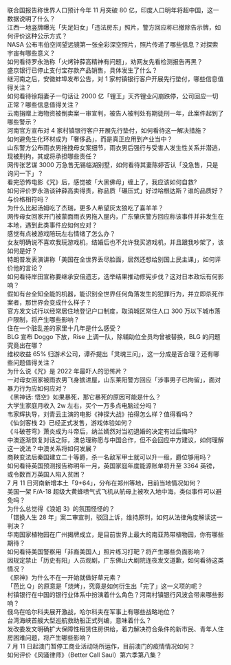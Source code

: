 联合国报告称世界人口预计今年 11 月突破 80 亿，印度人口明年将超中国，这一数据说明了什么？  
江西一地竖牌曝光「失足妇女」「违法房东」照片，警方回应称已撤除告示牌，如何评价这种公示方式？  
NASA 公布韦伯空间望远镜第一张全彩深空照片，照片传递了哪些信息？对探索宇宙有哪些意义？  
如何看待罗永浩称「火烤钟薛高精神有问题」，劝网友先看检测报告再黑？  
盛京银行已停止支付宝存款产品销售，具体发生了什么？  
继河南之后，安徽蚌埠发布公告，对 1 家村镇银行客户开展先行垫付，哪些信息值得关注？  
如何看待徐翔妻子一句话让 2000 亿「锂王」天齐锂业闪崩跌停，公司回应一切正常？哪些信息值得关注？  
云南捐赠上海物资被倒卖案一审宣判，被告人被判处有期徒刑一年，此案件起到了哪些警示？  
河南官方宣布对 4 家村镇银行客户开展先行垫付，如何看待这一解决措施？  
如何避免生化环材成为「奢侈品」，而是真正应用到产业当中？  
山东警方公布雨衣男拖拽母女案细节，雨衣男后强行与受害人发生性关系并潜逃，现被刑拘，其或将承担哪些责任？  
网传张艺谋 3000 万急售无锡临湖别墅，如何看待其妻陈婷否认「没急售，只是询问一下」？  
看完恐怖电影《咒》后，感觉被「大黑佛母」缠上了，我应该如何自救?  
如何评价罗永浩谈钟薛高卖得贵，称品质「碾压式」好过哈根达斯？谁的品质好？与价格相符吗？  
为什么比起汤姆吃了杰瑞，更多人希望灰太狼吃了喜羊羊？  
网传母女回家开门被蒙面雨衣男拖入屋内，广东肇庆警方回应称该事件并非发生在本地，遇到此类事件应如何应对？  
感觉有点被游戏陪玩左右情绪了怎么办？  
女友明确说不喜欢我玩游戏机，结婚后也不允许我买游戏机，并且跟我吵架了，该如何是好？  
特朗普发表演讲称「美国在全世界丢尽脸面，居然还想给别国上民主课」，如何评价他的言论？  
如何看待岸田宣称要继承安倍遗志，选举结果推动修宪步伐？这对日本政坛有何影响？  
假如有台全知全能的机器，能识别全世界任何角落发生的犯罪行为，并立即杀死作案者，那世界会变成什么样子？  
官方发文试行以经常居住地登记户口制度，取消城区常住人口 300 万以下城市落户限制，将产生哪些影响？  
住在一个脏乱差的家里十几年是什么感受？  
BLG 宣布 Doggo 下放，Rise 上调一队，除辅助位全员均曾被替换，BLG 的问题究竟出在哪？  
维权收益 65% 归游术公司，谭乔提出「灵魂三问」，这一分成是否合理？还有哪些问题值得关注？  
为什么说《咒》是 2022 年最吓人的恐怖片？  
一对母女回家被雨衣男飞身掳进屋，山东莱阳警方回应「涉事男子已拘留」，面对暴力行为应如何应对？  
《黑神话: 悟空》如果暴死，那它暴死的原因可能是什么？  
大学生家庭月收入 2w 左右，买个一万多点电脑过分吗？  
韦家辉执导，刘青云主演的电影《神探大战》拍得怎么样？值得看吗？  
《仙剑客栈 2》已经正式发售，游戏体验如何？  
《斗破苍穹》萧炎成为斗帝后，纳兰嫣然对当初退婚的决定有过后悔吗?  
中澳逐渐恢复对话之际，澳总理称愿与中国合作，但不会回应中方建议，如何理解这一说法？中澳关系将如何发展？  
商鞅变法后秦国建立二十等爵，杀一名敌军甲士就可以升一级，爵位够用吗？  
如何看待英国预测报告称明年一月，英国家庭年度能源账单将升至 3364 英镑，或令数百万英国人陷入贫困？  
7 月 11 日河南新增本土「9+64」，分布在郑州等地，目前当地情况如何？  
美国一架 F/A-18 超级大黄蜂喷气式飞机从航母上被吹入地中海，类似事件可以避免吗？  
为什么总觉得《浪姐 3》的氛围怪怪的？  
「错换人生 28 年」案二审宣判，驳回上诉，维持原判，如何从法律角度解读这一判决？  
华南国家植物园在广州揭牌成立，是目前世界上最大的南亚热带植物园，你有哪些期待？  
如何看待美国警察用「非裔美国人」照片练习打靶？将产生哪些负面影响？  
因规定禁止「历史有阳」人员观剧，广东佛山大剧院连夜发文道歉，如何看待这类情况？  
《原神》为什么不在一开始就做好草元素？  
「芭比 Q」的原意是「烧烤」，究竟是如何衍生出「完了」这一义项的呢？  
村镇银行在中国的银行业体系中扮演着什么角色？河南村镇银行风波会带来哪些影响？  
俄乌在哈尔科夫展开激战，哈尔科夫在军事上有哪些战略地位？  
台湾海峡首艘大型巡航救助船正式列编，意味着什么？  
发改委发文明确扩大保障性租赁住房供给，着力解决符合条件的新市民、青年人住房困难问题，将产生哪些影响？  
7 月 11 日起澳门暂停工商业活动场所运作，目前澳门的疫情情况如何？  
如何评价《风骚律师》（Better Call Saul）第六季第八集？  
